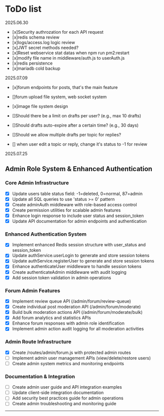 # ToDo list

2025.06.30

- [x]Security authrozation for each API request
- [x]redis schema review
- [x]logs/access.log logic review
- [x]JWT secret methods needed?
- [x]Reset webservice stat datas when npm run pm2:restart
- [x]modify file name in middleware/auth.js to userAuth.js
- [x]redis persistence
- [x]mariadb cold backup

2025.07.09

- [x]forum endpoints for posts, that's the main feature
- []forum upload file system, web socket system
- [x]image file system design

- []Should there be a limit on drafts per user? (e.g., max 10 drafts)
- []Should drafts auto-expire after a certain time? (e.g., 30 days)
- []Should we allow multiple drafts per topic for replies?

- [] when user edit a topic or reply, change it's status to -1 for review

2025.07.25

## Admin Role System & Enhanced Authentication

### Core Admin Infrastructure

- [x] Update users table status field: -1=deleted, 0=normal, 87=admin
- [x] Update all SQL queries to use 'status >= 0' pattern
- [x] Create adminAuth middleware with role-based access control
- [x] Create permission utilities for scalable admin features
- [x] Enhance login response to include user status and session_token
- [x] Update API documentation for admin endpoints and authentication

### Enhanced Authentication System

- [x] Implement enhanced Redis session structure with user_status and session_token
- [x] Update authService.userLogin to generate and store session tokens
- [x] Update authService.registerUser to generate and store session tokens
- [x] Enhance authenticateUser middleware to handle session tokens
- [x] Create authenticateAdmin middleware with audit logging
- [x] Add session token validation in admin operations

### Forum Admin Features

- [x] Implement review queue API (/admin/forum/review-queue)
- [x] Create individual post moderation API (/admin/forum/moderate)
- [x] Build bulk moderation actions API (/admin/forum/moderate/bulk)
- [x] Add forum analytics and statistics APIs
- [x] Enhance forum responses with admin role identification
- [x] Implement admin action audit logging for all moderation activities

### Admin Route Infrastructure

- [x] Create /routes/admin/forum.js with protected admin routes
- [ ] Implement admin user management APIs (view/delete/restore users)
- [ ] Create admin system metrics and monitoring endpoints

### Documentation & Integration

- [ ] Create admin user guide and API integration examples
- [ ] Update client-side integration documentation
- [ ] Add security best practices guide for admin operations
- [ ] Create admin troubleshooting and monitoring guide

---

